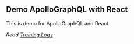 ## Demo ApolloGraphQL with React

This is demo for ApolloGraphQL and React

*Read [Training Logs](GraphQL.md)*
